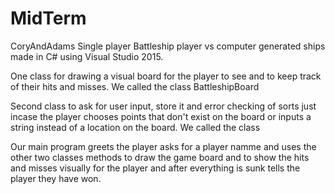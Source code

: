 # MidTerm
CoryAndAdams
Single player Battleship player vs computer generated ships made in C# using Visual Studio 2015.

One class for drawing a visual board for the player to see and to keep track of their hits and misses. We called the class BattleshipBoard

Second class to ask for user input, store it and error checking of sorts just incase the player chooses points that don't exist on the board or inputs a string instead of a location on the board. We called the class 

Our main program greets the player asks for a player namme and uses the other two classes methods to draw the game board and to show the hits and misses visually for the player and after everything is sunk tells the player they have won.
